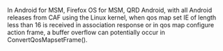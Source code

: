 In Android for MSM, Firefox OS for MSM, QRD Android, with all Android releases from CAF using the Linux kernel, when qos map set IE of length less than 16 is received in association response or in qos map configure action frame, a buffer overflow can potentially occur in ConvertQosMapsetFrame().
